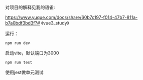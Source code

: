 对项目的解释见我的语雀:

https://www.yuque.com/docs/share/60b7c197-f014-47b7-811a-b7a0bdf3bd3f?# 《vue3_study》

运行：
```
npm run dev 
```
启动vite，默认端口为3000

```
npm run test 
```
使用jest做单元测试

